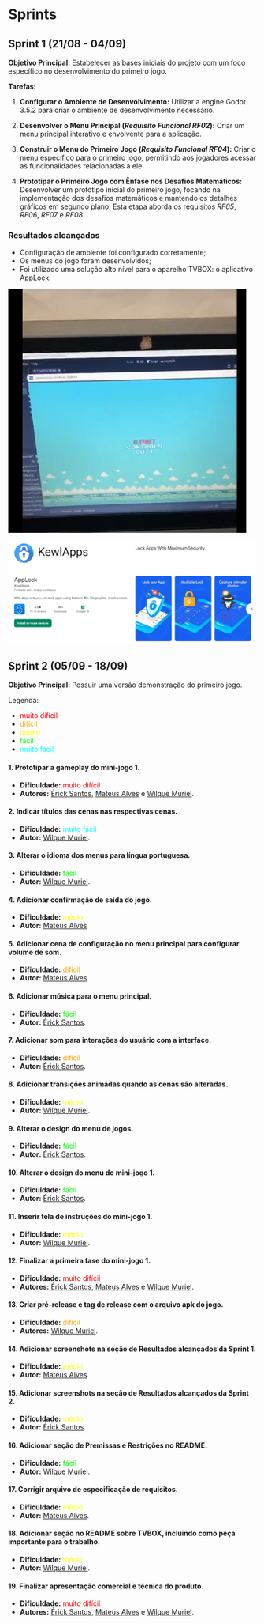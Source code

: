 # Sprints

## Sprint 1  (21/08 - 04/09)

**Objetivo Principal:** Estabelecer as bases iniciais do projeto com um foco específico no desenvolvimento do primeiro jogo.

**Tarefas:**

1. **Configurar o Ambiente de Desenvolvimento:** Utilizar a engine Godot 3.5.2 para criar o ambiente de desenvolvimento necessário.
   
2. **Desenvolver o Menu Principal (*Requisito Funcional RF02*):** Criar um menu principal interativo e envolvente para a aplicação.

3. **Construir o Menu do Primeiro Jogo (*Requisito Funcional RF04*):** Criar o menu específico para o primeiro jogo, permitindo aos jogadores acessar as funcionalidades relacionadas a ele.

4. **Prototipar o Primeiro Jogo com Ênfase nos Desafios Matemáticos:** Desenvolver um protótipo inicial do primeiro jogo, focando na implementação dos desafios matemáticos e mantendo os detalhes gráficos em segundo plano. Esta etapa aborda os requisitos *RF05*, *RF06*, *RF07* e *RF08*.

### Resultados alcançados

- Configuração de ambiente foi configurado corretamente;
- Os menus do jogo foram desenvolvidos;
- Foi utilizado uma solução alto nível para o aparelho TVBOX: o aplicativo AppLock.

![Resultados alcançados](../imagens/menu_game.jpeg)

![Resultados alcançados](../imagens/app_lock.jpeg)

## Sprint 2 (05/09 - 18/09)

**Objetivo Principal:** Possuir uma versão demonstração do primeiro jogo.

Legenda:
- <span style="color:#FF0000">muito difícil</span>
- <span style="color:#FFA500">difícil</span>
- <span style="color:#FFFF00">médio</span>
- <span style="color:#00FF00">fácil</span>
- <span style="color:#00FFFF">muito fácil</span>
  
#### 1. Prototipar a gameplay do mini-jogo 1.  
- **Dificuldade:** <span style="color:#FF0000">muito difícil</span>
- **Autores:** [Érick Santos](https://github.com/erarich), [Mateus Alves](https://github.com/MateusAlvez) e [Wilque Muriel](https://github.com/uiuqM).

#### 2. Indicar títulos das cenas nas respectivas cenas.  
- **Dificuldade:** <span style="color:#00FFFF">muito fácil</span>
- **Autor:** [Wilque Muriel](https://github.com/uiuqM).

#### 3. Alterar o idioma dos menus para língua portuguesa.  
- **Dificuldade:** <span style="color:#00FF00">fácil</span>
- **Autor:** [Wilque Muriel](https://github.com/uiuqM).

#### 4. Adicionar confirmação de saída do jogo.  
- **Dificuldade:** <span style="color:#FFFF00">médio</span>
- **Autor:** [Mateus Alves](https://github.com/MateusAlvez)

#### 5. Adicionar cena de configuração no menu principal para configurar volume de som.  
- **Dificuldade:** <span style="color:#FFA500">difícil</span>
- **Autor:** [Mateus Alves](https://github.com/MateusAlvez)

#### 6. Adicionar música para o menu principal.
- **Dificuldade:** <span style="color:#00FF00">fácil</span>
- **Autor:** [Érick Santos](https://github.com/erarich).

#### 7. Adicionar som para interações do usuário com a interface.
- **Dificuldade:** <span style="color:#FFA500">difícil</span>
- **Autor:** [Érick Santos](https://github.com/erarich).

#### 8. Adicionar transições animadas quando as cenas são alteradas.
- **Dificuldade:** <span style="color:#FFFF00">médio</span>
- **Autor:** [Wilque Muriel](https://github.com/uiuqM).

#### 9.  Alterar o design do menu de jogos.
- **Dificuldade:** <span style="color:#00FF00">fácil</span>
- **Autor:** [Érick Santos](https://github.com/erarich).

#### 10. Alterar o design do menu do mini-jogo 1.
- **Dificuldade:** <span style="color:#00FF00">fácil</span>
- **Autor:** [Érick Santos](https://github.com/erarich).

#### 11. Inserir tela de instruções do mini-jogo 1.
- **Dificuldade:** <span style="color:#FFFF00">médio</span>
- **Autor:** [Wilque Muriel](https://github.com/uiuqM).

#### 12. Finalizar a primeira fase do mini-jogo 1.
- **Dificuldade:** <span style="color:#FF0000">muito difícil</span>
- **Autores:** [Érick Santos](https://github.com/erarich), [Mateus Alves](https://github.com/MateusAlvez) e [Wilque Muriel](https://github.com/uiuqM).

#### 13. Criar pré-release e tag de release com o arquivo apk do jogo.
- **Dificuldade:** <span style="color:#FFA500">difícil</span>
- **Autores:** [Wilque Muriel](https://github.com/uiuqM).

#### 14. Adicionar screenshots na seção de Resultados alcançados da Sprint 1.
- **Dificuldade:** <span style="color:#FFFF00">médio</span>
- **Autor:** [Mateus Alves](https://github.com/MateusAlvez).

#### 15. Adicionar screenshots na seção de Resultados alcançados da Sprint 2.
- **Dificuldade:** <span style="color:#FFFF00">médio</span>
- **Autor:** [Érick Santos](https://github.com/erarich).

#### 16. Adicionar seção de Premissas e Restrições no README.
- **Dificuldade:** <span style="color:#00FF00">fácil</span>
- **Autor:** [Wilque Muriel](https://github.com/uiuqM).
  
#### 17. Corrigir arquivo de especificação de requisitos.
- **Dificuldade:** <span style="color:#FFFF00">médio</span>
- **Autor:** [Mateus Alves](https://github.com/MateusAlvez).

#### 18. Adicionar seção no README sobre TVBOX, incluindo como peça importante para o trabalho.
- **Dificuldade:** <span style="color:#FFFF00">médio</span>
- **Autor:** [Wilque Muriel](https://github.com/uiuqM).

#### 19. Finalizar apresentação comercial e técnica do produto. 
- **Dificuldade:** <span style="color:#FF0000">muito difícil</span>
- **Autores:** [Érick Santos](https://github.com/erarich), [Mateus Alves](https://github.com/MateusAlvez) e [Wilque Muriel](https://github.com/uiuqM).